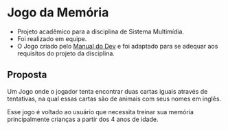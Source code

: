 # Jogo da Memória

- Projeto acadêmico para a disciplina de Sistema Multimídia.
- Foi realizado em equipe.
- O Jogo criado pelo [Manual do Dev](https://github.com/manualdodev/memory-game) e foi adaptado para se adequar aos requisitos do projeto da disciplina.

## Proposta

Um Jogo onde o jogador tenta encontrar duas cartas iguais através de tentativas, na qual essas cartas são de animais com seus nomes em inglês. 

Esse jogo é voltado ao usuário que necessita treinar sua memória principalmente crianças a partir dos 4 anos de idade. 
